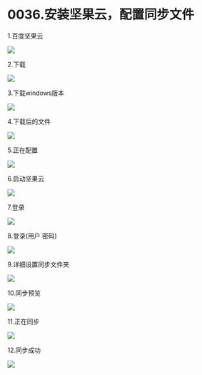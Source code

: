 # 0036.安装坚果云，配置同步文件

1.百度坚果云

![](https://my-markdown-picgo.oss-cn-shenzhen.aliyuncs.com/img/20200419084312.png)

2.下载

![](https://my-markdown-picgo.oss-cn-shenzhen.aliyuncs.com/img/20200419084324.png)

3.下载windows版本

![](https://my-markdown-picgo.oss-cn-shenzhen.aliyuncs.com/img/20200419084336.png)

4.下载后的文件

![](https://my-markdown-picgo.oss-cn-shenzhen.aliyuncs.com/img/20200419084349.png)

5.正在配置

![](https://my-markdown-picgo.oss-cn-shenzhen.aliyuncs.com/img/20200419084400.png)

6.启动坚果云

![](https://my-markdown-picgo.oss-cn-shenzhen.aliyuncs.com/img/20200419084413.png)

7.登录

![](https://my-markdown-picgo.oss-cn-shenzhen.aliyuncs.com/img/20200419084413.png)

8.登录(用户 密码)

![](https://my-markdown-picgo.oss-cn-shenzhen.aliyuncs.com/img/20200419084503.png)

9.详细设置同步文件夹

![](https://my-markdown-picgo.oss-cn-shenzhen.aliyuncs.com/img/20200419084549.png)

10.同步预览

![](https://my-markdown-picgo.oss-cn-shenzhen.aliyuncs.com/img/20200419084603.png)

11.正在同步

![](https://my-markdown-picgo.oss-cn-shenzhen.aliyuncs.com/img/20200419084616.png)

12.同步成功

![](https://my-markdown-picgo.oss-cn-shenzhen.aliyuncs.com/img/20200419084714.png)
